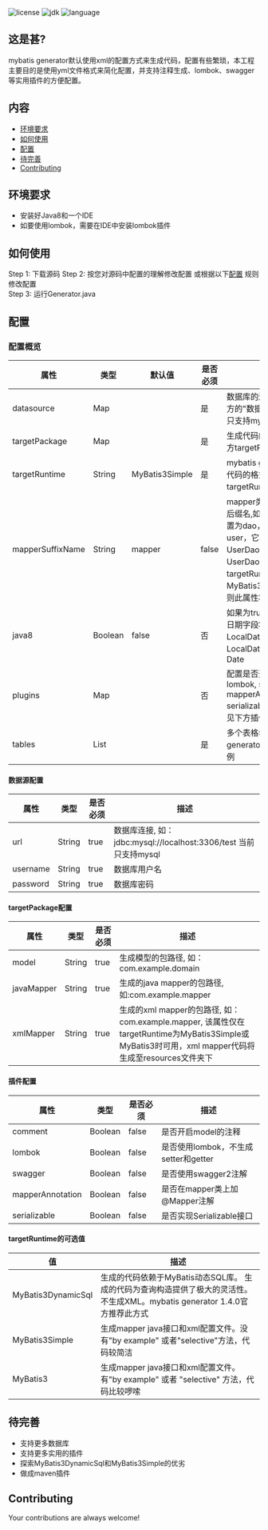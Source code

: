 

![license](https://img.shields.io/badge/license-MIT-blue.svg)
![jdk](https://img.shields.io/badge/jdk-1.8%2B-blue.svg)
![language](https://img.shields.io/badge/language-java-yellow.svg)


## 这是甚?
mybatis generator默认使用xml的配置方式来生成代码，配置有些繁琐，本工程主要目的是使用yml文件格式来简化配置，并支持注释生成、lombok、swagger等实用插件的方便配置。


## 内容
- [环境要求](#环境要求)
- [如何使用](#如何使用)
- [配置](#配置)
- [待完善](#待完善)
- [Contributing](#contributing)


## 环境要求
- 安装好Java8和一个IDE 
- 如要使用lombok，需要在IDE中安装lombok插件   


## 如何使用
Step 1: 下载源码
Step 2: 按您对源码中配置的理解修改配置 或根据以下[配置](#配置) 规则修改配置  
Step 3: 运行Generator.java 



## 配置

### 配置概览
属性 | 类型 | 默认值 | 是否必须 | 描述
--- | --- | --- | --- |--- 
datasource | Map |  | 是 | 数据库的连接信息, 见下方的"数据源配置"，当前只支持mysql
targetPackage| Map| | 是| 生成代码的包路径，见下方targetPackage配置
targetRuntime| String| MyBatis3Simple|是|mybatis generator生产代码的格式,见下方targetRuntime可选项
mapperSuffixName|String|mapper|false|mapper类或xml文件的后缀名,如果将此属性设置为dao，并且表名是user，它将生成UserDao.java和UserDao.xml，如果targetRuntime设置为MyBatis3DynamicSql，则此属性将不起作用
java8|Boolean|false|否|如果为true，则生成模型日期字段将使用Java8的LocalDateTime或LocalDate，否则使用Date
plugins|Map||否| 配置是否开启注释, lombok, swagger, mapperAnnotation, serializable等插件, 详情见下方插件配置
tables|List||是|多个表格名，配置方式见generatorConfig.yml样例

#### 数据源配置
属性 | 类型 | 是否必须 | 描述
--- | --- | --- |--- 
url|String|true|数据库连接, 如：jdbc:mysql://localhost:3306/test 当前只支持mysql
username|String|true|数据库用户名
password|String|true|数据库密码


#### targetPackage配置
属性 | 类型 | 是否必须 | 描述   
--- | --- | --- |--- 
model|String|true|生成模型的包路径, 如：com.example.domain
javaMapper|String|true|生成的java mapper的包路径, 如:com.example.mapper
xmlMapper|String|true|生成的xml mapper的包路径, 如：com.example.mapper, 该属性仅在targetRuntime为MyBatis3Simple或MyBatis3时可用，xml mapper代码将生成至resources文件夹下


#### 插件配置
属性 | 类型 | 是否必须 | 描述   
--- | --- | --- |--- 
comment|Boolean|false|是否开启model的注释
lombok|Boolean|false|是否使用lombok，不生成setter和getter
swagger|Boolean|false|是否使用swagger2注解
mapperAnnotation|Boolean|false|是否在mapper类上加@Mapper注解
serializable|Boolean|false|是否实现Serializable接口

#### targetRuntime的可选值
值|描述
--- | ---
MyBatis3DynamicSql|生成的代码依赖于MyBatis动态SQL库。 生成的代码为查询构造提供了极大的灵活性。 不生成XML。mybatis generator 1.4.0官方推荐此方式
MyBatis3Simple|生成mapper java接口和xml配置文件。没有"by example" 或者"selective"方法，代码较简洁
MyBatis3|生成mapper java接口和xml配置文件。有"by example" 或者 "selective" 方法，代码比较啰嗦



## 待完善
- 支持更多数据库
- 支持更多实用的插件
- 探索MyBatis3DynamicSql和MyBatis3Simple的优劣
- 做成maven插件


## Contributing
Your contributions are always welcome!




